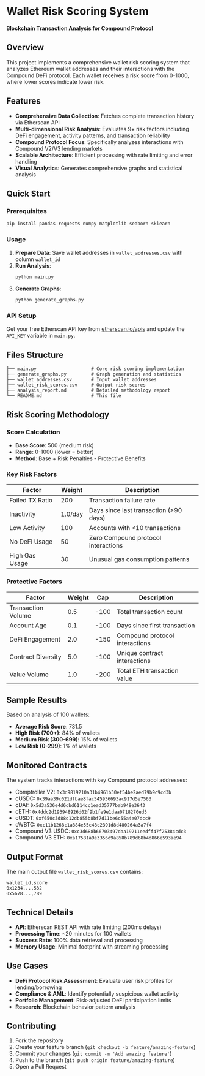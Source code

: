 # Wallet Risk Scoring System
**Blockchain Transaction Analysis for Compound Protocol**

## Overview
This project implements a comprehensive wallet risk scoring system that analyzes Ethereum wallet addresses and their interactions with the Compound DeFi protocol. Each wallet receives a risk score from 0-1000, where lower scores indicate lower risk.

## Features
- **Comprehensive Data Collection**: Fetches complete transaction history via Etherscan API
- **Multi-dimensional Risk Analysis**: Evaluates 9+ risk factors including DeFi engagement, activity patterns, and transaction reliability
- **Compound Protocol Focus**: Specifically analyzes interactions with Compound V2/V3 lending markets
- **Scalable Architecture**: Efficient processing with rate limiting and error handling
- **Visual Analytics**: Generates comprehensive graphs and statistical analysis

## Quick Start

### Prerequisites
```bash
pip install pandas requests numpy matplotlib seaborn sklearn
```

### Usage
1. **Prepare Data**: Save wallet addresses in `wallet_addresses.csv` with column `wallet_id`
2. **Run Analysis**: 
   ```bash
   python main.py
   ```
3. **Generate Graphs**:
   ```bash
   python generate_graphs.py
   ```

### API Setup
Get your free Etherscan API key from [etherscan.io/apis](https://etherscan.io/apis) and update the `API_KEY` variable in `main.py`.

## Files Structure
```
├── main.py                    # Core risk scoring implementation
├── generate_graphs.py         # Graph generation and statistics
├── wallet_addresses.csv       # Input wallet addresses
├── wallet_risk_scores.csv     # Output risk scores
├── analysis_report.md         # Detailed methodology report
└── README.md                  # This file
```

## Risk Scoring Methodology

### Score Calculation
- **Base Score**: 500 (medium risk)
- **Range**: 0-1000 (lower = better)
- **Method**: Base + Risk Penalties - Protective Benefits

### Key Risk Factors
| Factor | Weight | Description |
|--------|---------|-------------|
| Failed TX Ratio | 200 | Transaction failure rate |
| Inactivity | 1.0/day | Days since last transaction (>90 days) |
| Low Activity | 100 | Accounts with <10 transactions |
| No DeFi Usage | 50 | Zero Compound protocol interactions |
| High Gas Usage | 30 | Unusual gas consumption patterns |

### Protective Factors
| Factor | Weight | Cap | Description |
|--------|---------|-----|-------------|
| Transaction Volume | 0.5 | -100 | Total transaction count |
| Account Age | 0.1 | -100 | Days since first transaction |
| DeFi Engagement | 2.0 | -150 | Compound protocol interactions |
| Contract Diversity | 5.0 | -100 | Unique contract interactions |
| Value Volume | 1.0 | -200 | Total ETH transaction value |

## Sample Results
Based on analysis of 100 wallets:
- **Average Risk Score**: 731.5
- **High Risk (700+)**: 84% of wallets
- **Medium Risk (300-699)**: 15% of wallets  
- **Low Risk (0-299)**: 1% of wallets

## Monitored Contracts
The system tracks interactions with key Compound protocol addresses:
- Comptroller V2: `0x3d9819210a31b4961b30ef54be2aed79b9c9cd3b`
- cUSDC: `0x39aa39c021dfbae8fac545936693ac917d5e7563`
- cDAI: `0x5d3a536e4d6dbd6114cc1ead35777bab948e3643`
- cETH: `0x4ddc2d193948926d02f9b1fe9e1daa0718270ed5`
- cUSDT: `0xf650c3d88d12db855b8bf7d11be6c55a4e07dcc9`
- cWBTC: `0xc11b1268c1a384e55c48c2391d8d480264a3a7f4`
- Compound V3 USDC: `0xc3d688b66703497daa19211eedff47f25384cdc3`
- Compound V3 ETH: `0xa17581a9e3356d9a858b789d68b4d866e593ae94`

## Output Format
The main output file `wallet_risk_scores.csv` contains:
```csv
wallet_id,score
0x1234...,532
0x5678...,789
```

## Technical Details
- **API**: Etherscan REST API with rate limiting (200ms delays)
- **Processing Time**: ~20 minutes for 100 wallets
- **Success Rate**: 100% data retrieval and processing
- **Memory Usage**: Minimal footprint with streaming processing

## Use Cases
- **DeFi Protocol Risk Assessment**: Evaluate user risk profiles for lending/borrowing
- **Compliance & AML**: Identify potentially suspicious wallet activity
- **Portfolio Management**: Risk-adjusted DeFi participation limits
- **Research**: Blockchain behavior pattern analysis

## Contributing
1. Fork the repository
2. Create your feature branch (`git checkout -b feature/amazing-feature`)
3. Commit your changes (`git commit -m 'Add amazing feature'`)
4. Push to the branch (`git push origin feature/amazing-feature`)
5. Open a Pull Request

